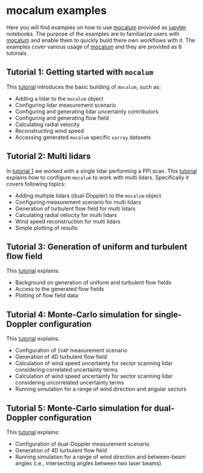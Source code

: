 # **mocalum examples**

Here you will find examples on how to use [mocalum](https://gitlab-internal.windenergy.dtu.dk/e-windlidar/mocalum) provided as [jupyter](https://jupyter.org/) notebooks. The purpose of the examples are to familiarize users with [mocalum](https://gitlab-internal.windenergy.dtu.dk/e-windlidar/mocalum) and enable them to quickly build there own workflows with it. The examples cover various usage of [mocalum](https://gitlab-internal.windenergy.dtu.dk/e-windlidar/mocalum) and they are provided as 6 tutorials.


## **Tutorial 1: Getting started with `mocalum`**
This [tutorial](./tutorial-01) introduces the basic building of `mocalum`, such as:

 - Adding a lidar to the `mocalum` object
 - Configuring lidar measurement scenario
 - Configuring and generating lidar uncertainty contributors
 - Configuring and generating flow field
 - Calculating radial velocity
 - Reconstructing wind speed
 - Accessing generated `mocalum` specific `xarray` datasets

## **Tutorial 2: Multi lidars**
In [tutorial 1](./tutorial-01) we worked with a single lidar performing a PPI scan. This [tutorial](./tutorial-02) explains how to configure `mocalum` to work with multi lidars. Specifically it covers following topics:
 - Adding multiple lidars (dual-Doppler) to the `mocalum` object
 - Configuring measurement scenario for multi lidars
 - Generation of turbulent flow field for multi lidars
 - Calculating radial velocity for multi lidars
 - Wind speed reconstruction for multi lidars
 - Simple plotting of results


## **Tutorial 3: Generation of uniform and turbulent flow field**
This [tutorial](./tutorial-03) explains:
 - Background on generation of uniform and turbulent flow fields
 - Access to the generated flow fields
 - Plotting of flow field data


## **Tutorial 4: Monte-Carlo simulation for single-Doppler configuration** <a name = "single-Doppler"></a>
This [tutorial](./tutorial-04) explains:
 - Configuration of `IVAP` measurement scenario
 - Generation of 4D turbulent flow field
 - Calculation of wind speed uncertainty for sector scanning lidar considering correlated uncertainty terms
 - Calculation of wind speed uncertainty for sector scanning lidar considering uncorrelated uncertainty terms
 - Running simulation for a range of wind direction and angular sectors

## **Tutorial 5: Monte-Carlo simulation for dual-Doppler configuration** <a name = "dual-Doppler"></a>
This [tutorial](./tutorial-05) explains:
 - Configuration of dual-Doppler measurement scenario
 - Generation of 4D turbulent flow field
 - Running simulation for a range of wind direction and between-beam angles (i.e., intersecting angles between two laser beams)

<!-- ## **Tutorial 6: Comparison of single- and dual- Doppler configurations**
This [tutorial](./tutorial-06) joins [tutorial 4](./tutorial-04) and [tutorial 5](./tutorial-05), thus showing which lidar configuration is more accurate when comes to wind speed retrieval. -->
